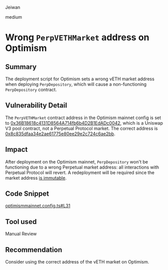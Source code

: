 Jeiwan

medium

# Wrong `PerpVETHMarket` address on Optimism

## Summary
The deployment script for Optimism sets a wrong vETH market address when deploying `PerpDepository`, which will cause a non-functioning `PerpDepository` contract.
## Vulnerability Detail
The `PerpVETHMarket` contract address in the Optimism mainnet config is set to [0x36B18618c4131D8564A714fb6b4D2B1EdADc0042](https://optimistic.etherscan.io/address/0x36b18618c4131d8564a714fb6b4d2b1edadc0042#readContract), which is a Uniswap V3 pool contract, not a Perpetual Protocol market. The correct address is [0x8c835dfaa34e2ae61775e80ee29e2c724c6ae2bb](https://optimistic.etherscan.io/address/0x8c835dfaa34e2ae61775e80ee29e2c724c6ae2bb#readProxyContract).
## Impact
After deployment on the Optimism mainnet, `PerpDepository` won't be functioning due to a wrong Perpetual market address: all interactions with Perpetual Protocol will revert. A redeployment will be required since the market address [is immutable](https://github.com/sherlock-audit/2023-01-uxd/blob/main/contracts/integrations/perp/PerpDepository.sol#L124).
## Code Snippet
[optimismmainnet.config.ts#L31](https://github.com/sherlock-audit/2023-01-uxd/blob/main/config/optimismmainnet.config.ts#L31)
## Tool used
Manual Review
## Recommendation
Consider using the correct address of the vETH market on Optimism.